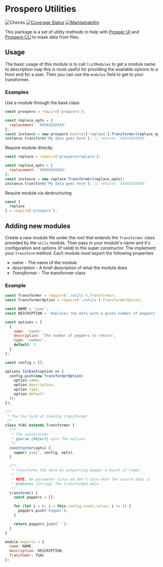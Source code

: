 # Prospero Utilities

![Checks](https://github.com/prosperodatamask/prosperoutils/workflows/Checks/badge.svg)
[![Coverage Status](https://coveralls.io/repos/github/prosperodatamask/prosperoutils/badge.svg?branch=master)](https://coveralls.io/github/prosperodatamask/prosperoutils?branch=master)
[![Maintainability](https://api.codeclimate.com/v1/badges/ec2a64e88fdb9044ef2a/maintainability)](https://codeclimate.com/github/prosperodatamask/prosperoutils/maintainability)

This package is a set of utility methods to help with [Prosper UI](https://github.com/prosperodatamask/prosperoui) and [Prospero CLI](https://github.com/prosperodatamask/prosperocli) to mask data from files.

## Usage

The basic usage of this module is to call `listModules` to get a module name to description map this is most useful for providing the available options to a front end for a user.  Then you can use the `modules` field to get to your transformer.

### Examples

Use a module through the base class

```javascript
const prospero = require('propsero');

const replace_opts = {
  replacement: 'XXXXXXXXXXX'
};
const instance = new prospero.modules['replace'].Transformer(replace_opts);
instance.transform('My data goes here'); // returns 'XXXXXXXXXXX'
```

Require module directly

```javascript
const replace = require('prospero/replace');

const replace_opts = {
  replacement: 'XXXXXXXXXXX'
};
const instance = new replace.Transformer(replace_opts);
instance.transform('My data goes here'); // returns 'XXXXXXXXXXX'
```

Require module via destructuring

```javascript
const {
  replace
} = require('prospero');
```

## Adding new modules

Create a new module file under the root that extends the `Transformer` class provided by the `utils` module.  Then pass in your module's name and it's configuration and options (if valid) to the super constructor.  The implement your `transform` method.  Each module must export the following properties

* _name_ - The name of the module
* _description_ - A brief description of what the module does
* _Transformer_ - The transformer class

### Example

```javascript
const Transformer = require('./utils').Transformer;
const TransformerOption = require('./utils').TransformerOption;

const NAME = 'ysac';
const DESCRIPTION = 'Replaces the data with a given number of peppers';

const options = [
  {
    name: 'count',
    description: 'The number of peppers to return',
    type: 'number',
    default: 3
  }
];

const config = [];

options.forEach(option => {
  config.push(new TransformerOption(
    option.name,
    option.description,
    option.type,
    option.default
  ));
});

/**
 * The You Suck at Cooking transformer
 */
class YSAC extends Transformer {
  /**
   * The constructor
   * @param {Object} opts The options
   */
  constructor(opts) {
    super('ysac', config, opts);
  }

  /**
   * Transforms the data by outputting pepper a bunch of times
   *
   * NOTE: No parameter since we don't care what the source data is
   * @returns {String} The transformed data
   */
  transform() {
    const peppers = [];

    for (let i = 0; i < this.config.count.value; i += 1) {
      peppers.push('Pepper');
    }

    return peppers.join(' ');
  }
}

module.exports = {
  name: NAME,
  description: DESCRIPTION,
  Transfomer: YSAC
};
```
